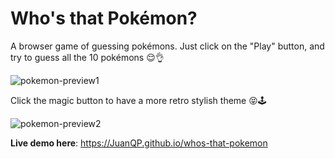 # Who's that Pokémon?

A browser game of guessing pokémons. Just click on the "Play" button, and try to guess all the 10 pokémons 😌👌

![pokemon-preview1](https://user-images.githubusercontent.com/11776905/196580925-b3ff665f-5dee-4724-b9b8-da3eb1a473e4.gif)

Click the magic button to have a more retro stylish theme 😝🕹️

![pokemon-preview2](https://user-images.githubusercontent.com/11776905/196581100-0aee8500-a1a2-405d-a60b-60af1d99fe59.gif)

**Live demo here**: https://JuanQP.github.io/whos-that-pokemon
